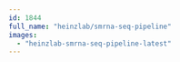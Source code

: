 ```yaml
---
id: 1844
full_name: "heinzlab/smrna-seq-pipeline"
images: 
  - "heinzlab-smrna-seq-pipeline-latest"
---
```

